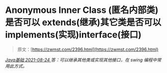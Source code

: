 <!--yml
category: 未分类
date: 0001-01-01 00:00:00
-->

# Anonymous Inner Class (匿名内部类) 是否可以 extends(继承)其它类是否可以 implements(实现)interface(接口)

> 原文：[https://zwmst.com/2396.html](https://zwmst.com/2396.html)

   [ *Java基础* ](https://zwmst.com/java%e5%9f%ba%e7%a1%80)*[ <time datetime="2021-08-24T08:30:34+08:00"> 2021-08-24 </time> ](https://zwmst.com/2396.html)  答：可以继承其他类或实现其他接口，在 swing 编程中常用此方式。*